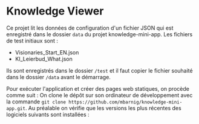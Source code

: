 # Knowledge Viewer

Ce projet lit les données de configuration d'un fichier JSON qui est enregistré dans le dossier `data` du projet knowledge-mini-app.
Les fichiers de test initiaux sont :

* Visionaries_Start_EN.json
* KI_Leierbud_What.json

Ils sont enregistrés dans le dossier `/test` et il faut copier le fichier souhaité dans le dossier `/data` avant le démarrage.   

Pour exécuter l'application et créer des pages web statiques, on procède comme suit :
On clone le dépôt sur son ordinateur de développement avec la commande `git clone https://github.com/mbarnig/knowledge-mini-app.git`.
Au préalable on vérifie que les versions les plus récentes des logiciels suivants sont installées :


